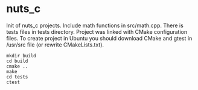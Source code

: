 # nuts_c
Init of nuts_c projects. Include math functions in src/math.cpp.
There is tests files in tests directory. Project was linked with CMake configuration files. 
To create project in Ubuntu you should download CMake and gtest in /usr/src file (or rewrite CMakeLists.txt).
```
mkdir build
cd build
cmake ..
make
cd tests
ctest
```
